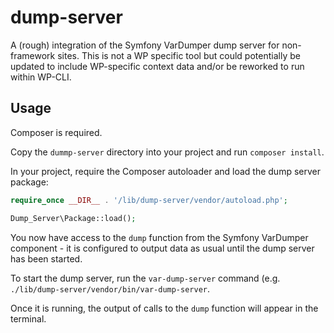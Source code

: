 # dump-server

A (rough) integration of the Symfony VarDumper dump server for non-framework sites. This is not a WP specific tool but could potentially be updated to include WP-specific context data and/or be reworked to run within WP-CLI.

## Usage

Composer is required.

Copy the `dummp-server` directory into your project and run `composer install`.

In your project, require the Composer autoloader and load the dump server package:

```php
require_once __DIR__ . '/lib/dump-server/vendor/autoload.php';

Dump_Server\Package::load();
```

You now have access to the `dump` function from the Symfony VarDumper component - it is configured to output data as usual until the dump server has been started.

To start the dump server, run the `var-dump-server` command (e.g. `./lib/dump-server/vendor/bin/var-dump-server`.

Once it is running, the output of calls to the `dump` function will appear in the terminal.
